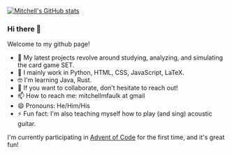 [![Mitchell's GitHub stats](https://github-readme-stats.vercel.app/api?username=mitchellfaulk&theme=dark)](https://github.com/anuraghazra/github-readme-stats)

### Hi there 👋

Welcome to my github page! 

- 🔭 My latest projects revolve around studying, analyzing, and simulating the card game SET. 
- 🌱 I mainly work in Python, HTML, CSS, JavaScript, LaTeX. 
- 🤓 I'm learning Java, Rust.
- 👯 If you want to collaborate, don't hesitate to reach out! 
- 📫 How to reach me: mitchellmfaulk at gmail
- 😄 Pronouns: He/Him/His
- ⚡ Fun fact: I'm also teaching myself how to play (and sing) acoustic guitar. 

I'm currently participating in [Advent of Code](https://adventofcode.com/) for the first time, and it's great fun!



